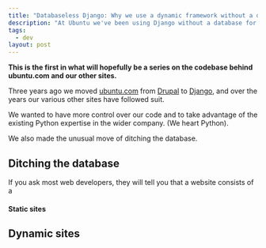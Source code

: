 ```yaml
---
title: "Databaseless Django: Why we use a dynamic framework without a database"
description: "At Ubuntu we've been using Django without a database for a few years. Here are some of the reasons and advantages behind that decision."
tags:
  - dev
layout: post
---
```


**This is the first in what will hopefully be a series on the codebase behind
ubuntu.com and our other sites.**

Three years ago we moved [ubuntu.com][] from [Drupal][] to [Django][], and over the
years our various other sites have followed suit.

We wanted to have more control
over our code and to take advantage of the existing Python expertise in the
wider company. (We heart Python).

We also made the unusual move of ditching the database.

## Ditching the database

If you ask most web developers, they will tell you that a website consists of
a

#### Static sites

## Dynamic sites

[drupal]: https://www.drupal.org "Open source PHP-base CMS"
[django]: https://www.djangoproject.com
[ubuntu.com]: http://www.ubuntu.com "Ubuntu: Leading open-source operating system for PCs, phone and servers"
